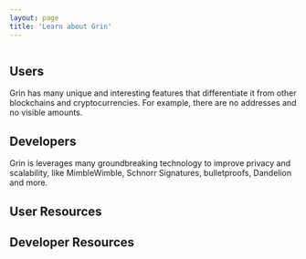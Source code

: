 ```yaml
---
layout: page
title: 'Learn about Grin'
---
```


<section class="columns dots">

<!-- DOT -->
<div class="column">
<h2 class="subtitle">
<i class="fas fa-feather-alt"></i>
Users
</h2>
<span>
Grin has many unique and interesting features that differentiate it from
other blockchains and cryptocurrencies. For example, there are no
addresses and no visible amounts.
</span>
</div>
<!-- //DOT -->

<!-- DOT -->
<div class="column">
<h2 class="subtitle">
<i class="fas fa-bolt"></i>
Developers
</h2>
<span>
Grin is leverages many groundbreaking technology to improve privacy
and scalability, like MimbleWimble, Schnorr Signatures, bulletproofs,
    Dandelion and more.
</span>
</div>
<!-- //DOT -->

</section>
<!-- //DESCRIPTION DOTS -->

## User Resources

## Developer Resources

